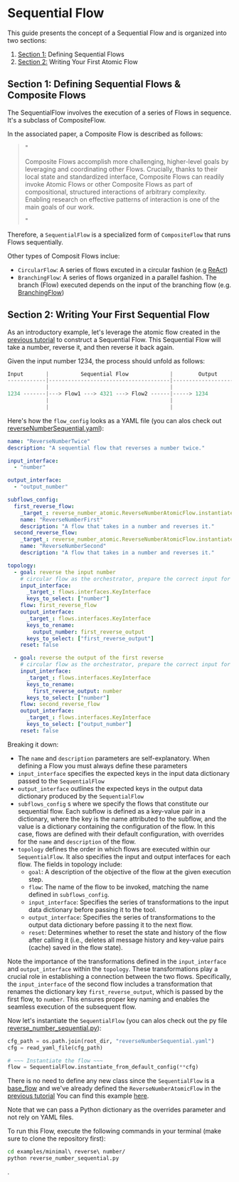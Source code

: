# Sequential Flow

This guide presents the concept of a Sequential Flow and is organized into two sections:
1. [Section 1:](#section-1-defining-sequential-flows-and-composite-flows) Defining Sequential Flows
2. [Section 2:](##section-2-writing-your-first-sequential-flow) Writing Your First Atomic Flow

## Section 1: Defining Sequential Flows & Composite Flows

The SequentialFlow involves the execution of a series of Flows in sequence. It's a subclass of CompositeFlow.

In the associated paper, a Composite Flow is described as follows:

> "
>
> Composite Flows accomplish more challenging, higher-level goals by leveraging and coordinating
> other Flows. Crucially, thanks to their local state and standardized interface, Composite Flows
> can readily invoke Atomic Flows or other Composite Flows as part of compositional, structured
> interactions of arbitrary complexity. Enabling research on effective patterns of interaction is one of
> the main goals of our work.
>
> "

Therefore, a `SequentialFlow` is a specialized form of `CompositeFlow` that runs Flows sequentially.

Other types of Composit Flows inclue:
* `CircularFlow`: A series of flows excuted in a circular fashion (e.g [ReAct](../examples/ReAct/))
* `BranchingFlow`: A series of flows organized in a parallel fashion. The branch (Flow) executed depends on the input of the branching flow (e.g. [BranchingFlow](../flows/base_flows/branching.py))

## Section 2: Writing Your First Sequential Flow

As an introductory example, let's leverage the atomic flow created in the [previous tutorial](./atomic_flow.md) to construct a Sequential Flow. This Sequential Flow will take a number, reverse it, and then reverse it back again.

Given the input number 1234, the process should unfold as follows:

```rust
Input       |          Sequential Flow             |        Output          |
------------|--------------------------------------|------------------------|
            |                                      |                        |
1234 -------|---> Flow1 ---> 4321 ---> Flow2 ------|-----> 1234             |
            |                                      |                        |
            |                                      |                        |
```

Here's how the `flow_config` looks as a YAML file (you can alos check out [reverseNumberSequential.yaml](../examples/minimal%20reverse%20number/reverseNumberSequential.yaml)):
```yaml
name: "ReverseNumberTwice"
description: "A sequential flow that reverses a number twice."

input_interface:
  - "number"

output_interface:
  - "output_number"

subflows_config:
  first_reverse_flow:
    _target_: reverse_number_atomic.ReverseNumberAtomicFlow.instantiate_from_default_config
    name: "ReverseNumberFirst"
    description: "A flow that takes in a number and reverses it."
  second_reverse_flow:
    _target_: reverse_number_atomic.ReverseNumberAtomicFlow.instantiate_from_default_config
    name: "ReverseNumberSecond"
    description: "A flow that takes in a number and reverses it."

topology:
  - goal: reverse the input number
    # circular flow as the orchestrator, prepare the correct input for the agent
    input_interface:
      _target_: flows.interfaces.KeyInterface
      keys_to_select: ["number"]
    flow: first_reverse_flow
    output_interface:
      _target_: flows.interfaces.KeyInterface
      keys_to_rename:
        output_number: first_reverse_output
      keys_to_select: ["first_reverse_output"]
    reset: false

  - goal: reverse the output of the first reverse
    # circular flow as the orchestrator, prepare the correct input for the agent
    input_interface:
      _target_: flows.interfaces.KeyInterface
      keys_to_rename:
        first_reverse_output: number
      keys_to_select: ["number"]
    flow: second_reverse_flow
    output_interface:
      _target_: flows.interfaces.KeyInterface
      keys_to_select: ["output_number"]
    reset: false
```

Breaking it down:
* The `name` and `description` parameters are self-explanatory. When defining a Flow you must always define these parameters
* `input_interface` specifies the expected keys in the input data dictionary passed to the  `SequentialFlow`
* `output_interface`  outlines the expected keys in the output data dictionary produced by the `SequentialFlow`
* `subflows_config` s where we specify the flows that constitute our sequential flow. Each subflow is defined 
as a key-value pair in a dictionary, where the key is the name attributed to the subflow, and the value 
is a dictionary containing the configuration of the flow. In this case, flows are defined with their 
default configuration, with overrides for the `name` and `description` of the flow.
* `topology` defines the order in which flows are executed within our `SequentialFlow`. 
It also specifies the input and output interfaces for each flow. The fields in topology include:
    * `goal`: A description of the objective of the flow at the given execution step.
    * `flow`: The name of the flow to be invoked, matching the name defined in `subflows_config`.
    * `input_interface`: Specifies the series of transformations to the input data 
    dictionary before passing it to the tool.
    * `output_interface`:  Specifies the series of transformations to the output data dictionary 
    before passing it to the next flow.
    * `reset`: Determines whether to reset the state and history of the flow after calling it (i.e., deletes all message history and key-value pairs (cache) saved in the flow state). 


Note the importance of the transformations defined in the `input_interface` and `output_interface` 
within the `topology`. These transformations play a crucial role in establishing a connection 
between the two flows. Specifically, the `input_interface` of the second flow includes a transformation 
that renames the dictionary key `first_reverse_output`, which is passed by the first flow, to `number`. 
This ensures proper key naming and enables the seamless execution of the subsequent flow.

Now let's instantiate the `SequentialFlow` (you can alos check out the py file 
[reverse_number_sequential.py](../examples/minimal%20reverse%20number/reverse_number_sequential.py)):

```python
cfg_path = os.path.join(root_dir, "reverseNumberSequential.yaml")
cfg = read_yaml_file(cfg_path)

# ~~~ Instantiate the flow ~~~
flow = SequentialFlow.instantiate_from_default_config(**cfg)
```

There is no need to define any new class 
since the `SequentialFlow` is a [base_flow](../flows/base_flows/sequential.py) and we've already
defined the `ReverseNumberAtomicFlow` in the [previous tutorial](./atomic_flow.md) 
You can find this example [here](../examples/minimal%20reverse%20number/).

Note that we can pass a Python dictionary as the overrides parameter and not rely on YAML files.

To run this Flow, execute the following commands in your terminal (make sure to clone the repository first):
```bash
cd examples/minimal\ reverse\ number/
python reverse_number_sequential.py
```






.